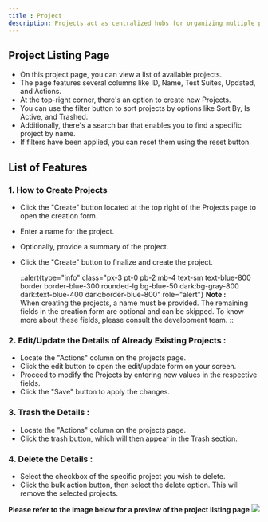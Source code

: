 ```yaml
---
title : Project
description: Projects act as centralized hubs for organizing multiple projects. Each project links test suites, enabling efficient management and clear visibility into associated test suites. 
---
```


## Project Listing Page

- On this project page, you can view a list of available projects.
- The page features several columns like ID, Name, Test Suites, Updated, and Actions.
- At the top-right corner, there's an option to create new Projects.
- You can use the filter button to sort projects by options like Sort By, Is Active, and Trashed.
- Additionally, there's a search bar that enables you to find a specific project by name.
- If filters have been applied, you can reset them using the reset button.

## List of Features

### 1. How to Create Projects
- Click the "Create" button located at the top right of the Projects page to open the creation form.
- Enter a name for the project.
- Optionally, provide a summary of the project.
- Click the "Create" button to finalize and create the project.
    
	::alert{type="info" class="px-3 pt-0 pb-2 mb-4 text-sm text-blue-800 border border-blue-300 rounded-lg bg-blue-50 dark:bg-gray-800 dark:text-blue-400 dark:border-blue-800" role="alert"}
    **Note :**<br> 
    When creating the projects, a name must be provided. The remaining fields in the creation form are optional and can be skipped. To know more about these fields, please consult the development team.
    ::

### 2. Edit/Update the Details of Already Existing Projects :
- Locate the "Actions" column on the projects page.
- Click the edit button to open the edit/update form on your screen.
- Proceed to modify the Projects by entering new values in the respective fields.
- Click the "Save" button to apply the changes.

### 3. Trash the Details :
- Locate the "Actions" column on the projects page.
- Click the trash button, which will then appear in the Trash section.

### 4. Delete the Details :
- Select the checkbox of the specific project you wish to delete.
- Click the bulk action button, then select the delete option. This will remove the selected projects.

**Please refer to the image below for a preview of the project listing page**
    <img src="/images/testing/Project1.png">